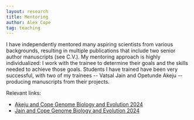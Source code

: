 ```yaml
---
layout: research
title: Mentoring
author: Alex Cope
tag: teaching
---
```


I have independently mentored many aspiring scientists from various backgrounds, resulting in multiple publications that include two senior author manuscripts (see C.V.).
My mentoring approach is highly individualized: I work with the trainee to determine their goals and the skills needed to achieve those goals.
Students I have trained have been very successful, with two of my trainees -- Vatsal Jain and Opetunde Akeju -- producing manuscripts from their projects.

Relevant links:

- [Akeju and Cope Genome Biology and Evolution 2024](https://doi.org/10.1093/gbe/evae080)
- [Jain and Cope Genome Biology and Evolution 2024](https://doi.org/10.1093/gbe/evae116)
